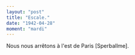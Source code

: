 ```yaml
---
layout: "post"
title: "Escale."
date: "1942-04-28"
moment: "mardi"
---
```


Nous nous arrêtons à l'est de Paris [Sperballme].


<div class="histoire"></div>

<div class="commentaire"></div>